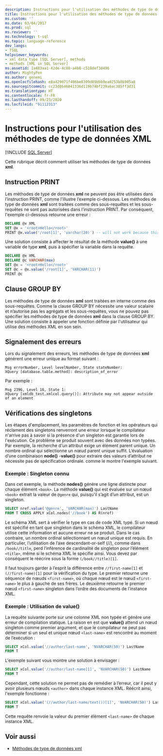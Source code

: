 ```yaml
---
description: Instructions pour l'utilisation des méthodes de type de données XML
title: Instructions pour l'utilisation des méthodes de type de données XML
ms.custom: ''
ms.date: 03/04/2017
ms.prod: sql
ms.reviewer: ''
ms.technology: t-sql
ms.topic: language-reference
dev_langs:
- TSQL
helpviewer_keywords:
- xml data type [SQL Server], methods
- methods [XML in SQL Server]
ms.assetid: 1a483aa1-42de-4c88-a4b8-c518def3d496
author: MightyPen
ms.author: genemi
ms.openlocfilehash: e8a429071f406be0309d89bbb9ea0253b86905a8
ms.sourcegitcommit: cc23d8646041336d119b74bf239a6ac305ff3d31
ms.translationtype: HT
ms.contentlocale: fr-FR
ms.lasthandoff: 09/23/2020
ms.locfileid: "91112313"
---
```

# <a name="guidelines-for-using-xml-data-type-methods"></a>Instructions pour l'utilisation des méthodes de type de données XML

[!INCLUDE [SQL Server](../../includes/applies-to-version/sqlserver.md)]

Cette rubrique décrit comment utiliser les méthodes de type de données **xml**.

## <a name="the-print-statement"></a>Instruction PRINT

Les méthodes de type de données **xml** ne peuvent pas être utilisées dans l’instruction PRINT, comme l’illustre l’exemple ci-dessous. Les méthodes de type de données **xml** sont traitées comme des sous-requêtes et les sous-requêtes ne sont pas autorisées dans l’instruction PRINT. Par conséquent, l'exemple ci-dessous retourne une erreur :

```sql
DECLARE @x XML
SET @x = '<root>Hello</root>'
PRINT @x.value('/root[1]', 'varchar(20)') -- will not work because this is treated as a subquery (select top 1 col from table)
```

Une solution consiste à affecter le résultat de la méthode **value()** à une variable de type **xml**, puis à spécifier la variable dans la requête.

```sql
DECLARE @x XML
DECLARE @c VARCHAR(max)
SET @x = '<root>Hello</root>'
SET @c = @x.value('/root[1]', 'VARCHAR(11)')
PRINT @c
```

## <a name="the-group-by-clause"></a>Clause GROUP BY

Les méthodes de type de données **xml** sont traitées en interne comme des sous-requêtes. Comme la clause GROUP BY nécessite une valeur scalaire et n’autorise pas les agrégats et les sous-requêtes, vous ne pouvez pas spécifier les méthodes de type de données **xml** dans la clause GROUP BY. Une solution consiste à appeler une fonction définie par l'utilisateur qui utilise des méthodes XML en son sein.

## <a name="reporting-errors"></a>Signalement des erreurs

Lors du signalement des erreurs, les méthodes de type de données **xml** génèrent une erreur unique au format suivant :

```
Msg errorNumber, Level levelNumber, State stateNumber:
XQuery [database.table.method]: description_of_error
```

Par exemple :

```
Msg 2396, Level 16, State 1:
XQuery [xmldb_test.xmlcol.query()]: Attribute may not appear outside of an element
```

## <a name="singleton-checks"></a>Vérifications des singletons

Les étapes d'emplacement, les paramètres de fonction et les opérateurs qui réclament des singletons renverront une erreur lorsque le compilateur n'arrive pas à savoir si la présence d'un singleton est garantie lors de l'exécution. Ce problème se produit souvent avec des données non typées. Par exemple, la recherche d'un attribut exige un élément parent unique. Un nombre ordinal qui sélectionne un nœud parent unique suffit. L’évaluation d’une combinaison **node()** -**value()** pour extraire des valeurs d’attribut ne nécessite pas de spécification ordinale. comme le montre l'exemple suivant.

### <a name="example-known-singleton"></a>Exemple : Singleton connu

Dans cet exemple, la méthode **nodes()** génère une ligne distincte pour chaque élément `<book>`. La méthode **value()** qui est évaluée sur un nœud `<book>` extrait la valeur de `@genre` qui, puisqu’il s’agit d’un attribut, est un singleton.

```sql
SELECT nref.value('@genre', 'VARCHAR(max)') LastName
FROM T CROSS APPLY xCol.nodes('//book') AS R(nref)
```

Le schéma XML sert à vérifier le type en cas de code XML typé. Si un nœud est spécifié en tant que singleton dans le schéma XML, le compilateur utilise cette information et aucune erreur ne se produit. Dans le cas contraire, un nombre ordinal sélectionnant un nœud unique est requis. En particulier, l’utilisation de l’axe descendant-or-self (//), comme dans `/book//title`, perd l’inférence de cardinalité de singleton pour l’élément `<title>`, même si le schéma XML le spécifie ainsi. Vous devez par conséquent le réécrire sous la forme `(/book//title)[1]`.

Il faut toujours garder à l’esprit la différence entre `//first-name[1]` et `(//first-name)[1]` pour la vérification du type. Le premier retourne une séquence de nœuds `<first-name>`, où chaque nœud est le nœud `<first-name>` le plus à gauche de ses frères. Le deuxième retourne le premier nœud `<first-name>` singleton dans l’ordre des documents de l’instance XML.

### <a name="example-using-value"></a>Exemple : Utilisation de value()

La requête suivante porte sur une colonne XML non typée et génère une erreur de compilation statique. La raison en est que **value()** attend un nœud singleton comme premier argument, et que le compilateur ne peut pas déterminer si un seul et unique nœud `<last-name>` est rencontré au moment de l’exécution :

```sql
SELECT xCol.value('//author/last-name', 'NVARCHAR(50)') LastName
FROM T
```

L'exemple suivant vous montre une solution à envisager :

```sql
SELECT xCol.value('//author/last-name[1]', 'NVARCHAR(50)') LastName
FROM T
```

Cependant, cette solution ne permet pas de remédier à l’erreur, car il peut y avoir plusieurs nœuds `<author>` dans chaque instance XML. Réécrit ainsi, l'exemple fonctionne :

```sql
SELECT xCol.value('(//author/last-name/text())[1]', 'NVARCHAR(50)') LastName
FROM T
```

Cette requête renvoie la valeur du premier élément `<last-name>` de chaque instance XML.

## <a name="see-also"></a>Voir aussi

- [Méthodes de type de données xml](../../t-sql/xml/xml-data-type-methods.md)
